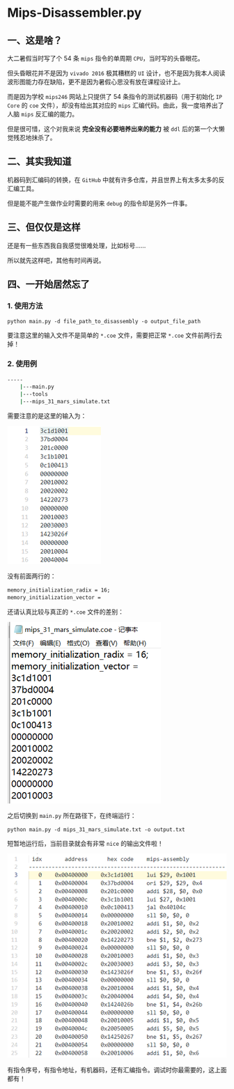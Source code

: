 # Mips-Disassembler.py

## 一、这是啥？

大二暑假当时写了个 54 条 `mips` 指令的单周期 `CPU`，当时写的头昏眼花。

但头昏眼花并不是因为 `vivado 2016` 极其糟糕的 `UI` 设计，也不是因为我本人阅读波形图能力存在缺陷，更不是因为暑假心思没有放在课程设计上。

而是因为学校 `mips246` 网站上只提供了 54 条指令的测试机器码（用于初始化 `IP Core` 的 `coe` 文件），却没有给出其对应的 `mips` 汇编代码。由此，我一度培养出了人脑 `mips` 反汇编的能力。

但是很可惜，这个对我来说 **完全没有必要培养出来的能力** 被 `ddl` 后的第一个大懒觉残忍地抹杀了。

## 二、其实我知道

机器码到汇编码的转换，在 `GitHub` 中就有许多仓库，并且世界上有太多太多的反汇编工具。

但是能不能产生做作业时需要的用来 `debug` 的指令却是另外一件事。

## 三、但仅仅是这样

还是有一些东西我自我感觉很难处理，比如标号……

所以就先这样吧，其他有时间再说。

## 四、一开始居然忘了

### 1. 使用方法

```shell
python main.py -d file_path_to_disassembly -o output_file_path
```

要注意这里的输入文件不是简单的 `*.coe` 文件，需要把正常 `*.coe` 文件前两行去掉！

### 2. 使用例

```bash
-----
    |---main.py
    |---tools
    |---mips_31_mars_simulate.txt
```

需要注意的是这里的输入为：

![coe->txt](img/coe.png)

没有前面两行的：

```txt
memory_initialization_radix = 16;
memory_initialization_vector =
```

还请认真比较与真正的 `*.coe` 文件的差别：

![真正的 coe](img/true_coe.png)

之后切换到 `main.py` 所在路径下，在终端运行：

```shell
python main.py -d mips_31_mars_simulate.txt -o output.txt
```

短暂地运行后，当前目录就会有非常 `nice` 的输出文件啦！

![nice!](img/nice.png)

有指令序号，有指令地址，有机器码，还有汇编指令。调试时你最需要的，这上面都有！
